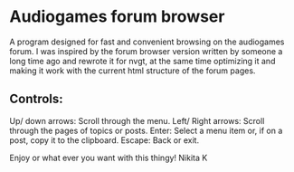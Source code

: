 # Audiogames forum browser
 A program designed for fast and convenient browsing on the audiogames forum.
I was inspired by the forum browser version written by someone a long time ago and rewrote it for nvgt, at the same time optimizing it and making it work with the current html structure of the forum pages.

## Controls:
Up/ down arrows: Scroll through the menu.
Left/ Right arrows: Scroll through the pages of topics or posts.
Enter: Select a menu item or, if on a post, copy it to the clipboard.
Escape: Back or exit.

Enjoy or what ever you want with this thingy! 
Nikita K